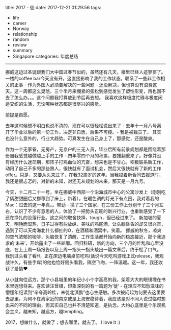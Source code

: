 title: 2017 - 徙
date: 2017-12-21 01:29:56
tags:
- life
- career
- Norway
- relationship
- random
- review
- summary
- Singapore
categories: 年度总结
---

挪威这边过圣诞跟我们大中国过春节似的，虽然还有几天，楼里已经人迹寥寥了。一楼的coffee bar今天没有开，这直接影响了我的工作状态。联系了一些非工作相关的正事 - 作为外国人必须要解决的一些问题 - 还没解决，但也算没有浪费这天。这一周都这么晃悠，三个半月来绷紧的弦松到感觉发生了塑性形变，再也回不去了怎么办。。。这个问题我打算放到节后再去想。
我喜欢这样极度忙碌与极度闲适交织的生活，无论哪种状态都是很尽兴的感觉。

前提是自愿。

去年这时候想不明白也说不清的，现在可以很轻松说出来了 - 去年十一月八号离开了毕业以后的第一份工作。决定非自愿，后果不可控。- 我是被裁员了。
其实也没什么意外的，行业大趋势。可真发生在自己身上了，那感觉，还是酸爽。

作为一个无家眷，无房产，无京户的三无人员，毕业后所有前景规划都是围绕着那份自我感觉越做越上手的工作 - 四年零四个月的积累，要推翻重来了。好像并没有经历什么迷茫期，那阵子打鸡血似的亢奋，想来也是不甘心。积极联系新工作，动用了自己不多的那些熟人，很快就有了面试机会，然后又很快就有了新的工作offer。只是，又要从头来过了，在我32周岁的这年。当我捏着新合同去报道时，我还是很忐忑的，对新的未知，对还无从规划的未来。那天是一月九号。

今天，十二月二十一号，坐在挪威中西部一个沿海城市中心的公寓沙发上（刚刚吃了俩甜甜圈后又挪移到了床上，趴着），在暖色调的灯光下有点困，我对着我的Mac：过去的这一年真。。带劲 - 换了三个国家，在三份工作上分别干了三个月左右，认识了不少有意思的人，体验了一把势头正旺的新兴行业，也重新感受了一下还在挣扎的没落行业。这之间的取舍抉择，tough，但已经过来了。
新加坡的夏天，明艳而湿热，日子过得有些放纵，美味的鸡尾酒，让头脑昏昏的却又很兴奋，遇到了可以天南海北什么都扯的O，在酒精和酒窝中，笑着。
挪威的秋冬，凉爽的空气浓郁的咖啡，头脑恢复了清醒，工作生活都开始向新的稳态接近，那个我追求的‘未来’，开始露出了一些轮廓。回归科研，新的方向，三个月的忙乱和心里没底，在上上周一场报告以及上周一指头一指头敲出一篇文章后，终于松了口气。
我别过头看了看H，正在床边电脑桌前吃鸡(话说今天吃鸡游戏正式release，我观战许久，有些手痒)的他也恰好侧头看我，隔空飞吻，一阵温暖。这一年，我还收获了爱情❤️

从小就向往远方，那个小县城里的年纪小小个字高高的我，架着大大的眼镜埋在书本里遐想将来。喜欢读汪曾祺，印象深刻的有一篇题为‘徙’ - 在理应不知愁滋味的懵懂年纪读到“辛夸高岭桂，未徙北溟鹏”也心生感触。多次被问起为何要去这里要去那里，为何不在离家近的南京或是上海安稳待着，我应该是对不同人说过临时想出来的不同的理由，但其实自己也并不清楚知道，是执念。大约心底里是个乐观机会主义，越未知，越远方，越tempting。

2017，想做什么，就做了；想去哪里，就去了。
I love it :)
